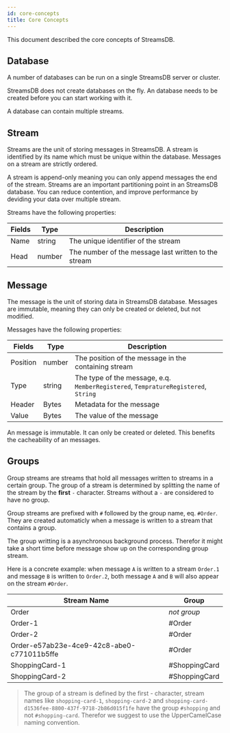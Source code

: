 ```yaml
---
id: core-concepts
title: Core Concepts
---
```


This document described the core concepts of StreamsDB.

## Database

A number of databases can be run on a single StreamsDB server or cluster. 

StreamsDB does not create databases on the fly. An database needs to be created before you can start working with it.

A database can contain multiple streams.

## Stream

Streams are the unit of storing messages in StreamsDB. A stream is identified by its name which must be unique within the database. Messages on a stream are strictly ordered.

A stream is append-only meaning you can only append messages the end of the stream. Streams are an important partitioning point in an StreamsDB database. You can reduce contention, and improve performance by deviding your data over multiple stream.

Streams have the following properties:

| Fields  | Type   | Description                                          |
|---------|--------|------------------------------------------------------|
| Name    | string | The unique identifier of the stream                  |
| Head    | number | The number of the message last written to the stream |

## Message

The message is the unit of storing data in StreamsDB database. Messages are immutable, meaning they can only be created or deleted, but not modified.

Messages have the following properties:

| Fields   | Type   | Description                                                                        |
|----------|--------|------------------------------------------------------------------------------------|
| Position | number | The position of the message in the containing stream                               |
| Type     | string | The type of the message, e.q. `MemberRegistered`, `TempratureRegistered`, `String` |
| Header   | Bytes  | Metadata for the message                                                           |
| Value    | Bytes  | The value of the message                                                           |

An message is immutable. It can only be created or deleted. This benefits the cacheability of an messages.

## Groups

Group streams are streams that hold all messages written to streams in a certain group. The group of a stream is determined by splitting the name of the stream by the **first** `-` character. Streams without a `-` are considered to have no group.

Group streams are prefixed with `#` followed by the group name, eq. `#Order`. They are created automaticly when a message is written to a stream that contains a group.

The group writting is a asynchronous background process. Therefor it might take a short time before message show up on the corresponding group stream.

Here is a concrete example: when message `A` is written to a stream `Order.1` and message `B` is written to `Order.2`, both message `A` and `B` will also appear on the stream `#Order`.

| Stream Name                                  | Group         |
|----------------------------------------------|---------------|
| Order                                        | _not group_   |
| Order-1                                      | #Order        |
| Order-2                                      | #Order        |
| Order-e57ab23e-4ce9-42c8-abe0-c771011b5ffe   | #Order        |
| ShoppingCard-1                               | #ShoppingCard |
| ShoppingCard-2                               | #ShoppingCard |

> The group of a stream is defined by the first - character, stream names like `shopping-card-1`, `shopping-card-2` and `shopping-card-d1536fee-8800-437f-9718-2b86d015f1fe` have the group `#shopping` and not `#shopping-card`. Therefor we suggest to use the UpperCamelCase naming convention.
